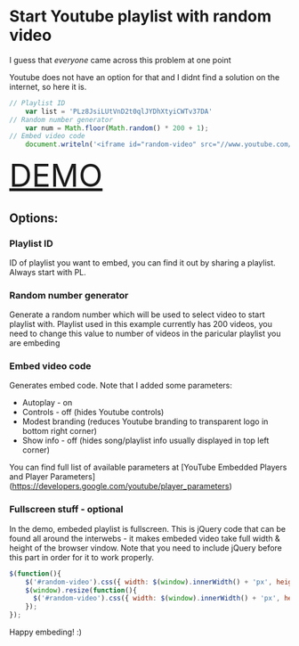 # Start Youtube playlist with random video

I guess that _everyone_ came across this problem at one point

Youtube does not have an option for that and I didnt find a solution on the internet, so here it is.

```javascript
// Playlist ID
    var list = 'PLz8JsiLUtVnD2t0qlJYDhXtyiCWTv37DA'
// Random number generator 
    var num = Math.floor(Math.random() * 200 + 1);
// Embed video code
    document.writeln('<iframe id="random-video" src="//www.youtube.com/embed/videoseries?list=' + list + '&index=' + num + '&autoplay=1&controls=0&modestbranding=1&showinfo=0" frameborder="0" allowfullscreen></iframe>');
```
<a href="https://borkosavic.github.io/random-youtube-playlist-video" style="font-size: 4em;">DEMO</a>

## Options:
### Playlist ID
ID of playlist you want to embed, you can find it out by sharing a playlist. Always start with PL. 
### Random number generator 
Generate a random number which will be used to select video to start playlist with. Playlist used in this example currently has 200 videos, you need to change this value to number of videos in the paricular playlist you are embeding
### Embed video code 
Generates embed code. Note that I added some parameters:
* Autoplay - on
* Controls - off (hides Youtube controls)
* Modest branding (reduces Youtube branding to transparent logo in bottom right corner)
* Show info - off (hides song/playlist info usually displayed in top left corner)

You can find full list of available parameters at [YouTube Embedded Players and Player Parameters] (https://developers.google.com/youtube/player_parameters)

### Fullscreen stuff - optional
In the demo, embeded playlist is fullscreen. This is jQuery code that can be found all around the interwebs - it makes embeded video take full width & height of the browser vindow. Note that you need to include jQuery before this part in order for it to work properly. 
```javascript
$(function(){
    $('#random-video').css({ width: $(window).innerWidth() + 'px', height: $(window).innerHeight() + 'px' });
    $(window).resize(function(){
      $('#random-video').css({ width: $(window).innerWidth() + 'px', height: $(window).innerHeight() + 'px' });
    });
});
```



Happy embeding! :)

